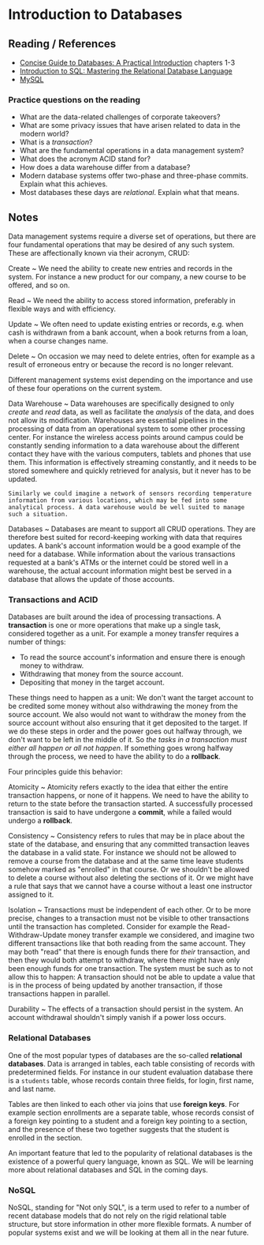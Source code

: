 # Introduction to Databases

## Reading / References

- [Concise Guide to Databases: A Practical Introduction](http://learning.acm.org/books/book_detail.cfm?id=2560109&type=24) chapters 1-3
- [Introduction to SQL: Mastering the Relational Database Language](http://learning.acm.org/books/book_detail.cfm?id=1208031&type=safari)
- [MySQL](http://learning.acm.org/books/book_detail.cfm?id=2484635&type=safari)

### Practice questions on the reading

- What are the data-related challenges of corporate takeovers?
- What are some privacy issues that have arisen related to data in the modern world?
- What is a *transaction*?
- What are the fundamental operations in a data management system?
- What does the acronym ACID stand for?
- How does a data warehouse differ from a database?
- Modern database systems offer two-phase and three-phase commits. Explain what this achieves.
- Most databases these days are *relational*. Explain what that means.

## Notes

Data management systems require a diverse set of operations, but there are four fundamental operations that may be desired of any such system. These are affectionally known via their acronym, CRUD:

Create
  ~ We need the ability to create new entries and records in the system. For instance a new product for our company, a new course to be offered, and so on.

Read
  ~ We need the ability to access stored information, preferably in flexible ways and with efficiency.

Update
  ~ We often need to update existing entries or records, e.g. when cash is withdrawn from a bank account, when a book returns from a loan, when a course changes name.

Delete
  ~ On occasion we may need to delete entries, often for example as a result of erroneous entry or because the record is no longer relevant.

Different management systems exist depending on the importance and use of these four operations on the current system.

Data Warehouse
  ~ Data warehouses are specifically designed to only *create* and *read* data, as well as facilitate the *analysis* of the data, and does not allow its modification. Warehouses are essential pipelines in the processing of data from an operational system to some other processing center. For instance the wireless access points around campus could be constantly sending information to a data warehouse about the different contact they have with the various computers, tablets and phones that use them. This information is effectively streaming constantly, and it needs to be stored somewhere and quickly retrieved for analysis, but it never has to be updated.

    Similarly we could imagine a network of sensors recording temperature information from various locations, which may be fed into some analytical process. A data warehouse would be well suited to manage such a situation.

Databases
  ~ Databases are meant to support all CRUD operations. They are therefore best suited for record-keeping working with data that requires updates. A bank's account information would be a good example of the need for a database. While information about the various transactions requested at a bank's ATMs or the internet could be stored well in a warehouse, the actual account information might best be served in a database that allows the update of those accounts.

### Transactions and ACID

Databases are built around the idea of processing transactions. A **transaction** is one or more operations that make up a single task, considered together as a unit. For example a money transfer requires a number of things:

- To read the source account's information and ensure there is enough money to withdraw.
- Withdrawing that money from the source account.
- Depositing that money in the target account.

These things need to happen as a unit: We don't want the target account to be credited some money without also withdrawing the money from the source account. We also would not want to withdraw the money from the source account without also ensuring that it get deposited to the target. If we do these steps in order and the power goes out halfway through, we don't want to be left in the middle of it. So *the tasks in a transaction must either all happen or all not happen*. If something goes wrong halfway through the process, we need to have the ability to do a **rollback**.

Four principles guide this behavior:

Atomicity
  ~ Atomicity refers exactly to the idea that either the entire transaction happens, or none of it happens. We need to have the ability to return to the state before the transaction started. A successfully processed transaction is said to have undergone a **commit**, while a failed would undergo a **rollback**.

Consistency
  ~ Consistency refers to rules that may be in place about the state of the database, and ensuring that any committed transaction leaves the database in a valid state. For instance we should not be allowed to remove a course from the database and at the same time leave students somehow marked as "enrolled" in that course. Or we shouldn't be allowed to delete a course without also deleting the sections of it. Or we might have a rule that says that we cannot have a course without a least one instructor assigned to it.

Isolation
  ~ Transactions must be independent of each other. Or to be more precise, changes to a transaction must not be visible to other transactions until the transaction has completed. Consider for example the Read-Withdraw-Update money transfer example we considered, and imagine two different transactions like that both reading from the same account. They may both "read" that there is enough funds there for *their* transaction, and then they would both attempt to withdraw, where there might have only been enough funds for one transaction. The system must be such as to not allow this to happen: A transaction should not be able to update a value that is in the process of being updated by another transaction, if those transactions happen in parallel.

Durability
  ~ The effects of a transaction should persist in the system. An account withdrawal shouldn't simply vanish if a power loss occurs.

### Relational Databases

One of the most popular types of databases are the so-called **relational databases**. Data is arranged in tables, each table consisting of records with predetermined fields. For instance in our student evaluation database there is a `students` table, whose records contain three fields, for login, first name, and last name.

Tables are then linked to each other via joins that use **foreign keys**. For example section enrollments are a separate table, whose records consist of a foreign key pointing to a student and a foreign key pointing to a section, and the presence of these two together suggests that the student is enrolled in the section.

An important feature that led to the popularity of relational databases is the existence of a powerful query language, known as SQL. We will be learning more about relational databases and SQL in the coming days.

### NoSQL

NoSQL, standing for "Not only SQL", is a term used to refer to a number of recent database models that do not rely on the rigid relational table structure, but store information in other more flexible formats. A number of popular systems exist and we will be looking at them all in the near future.
